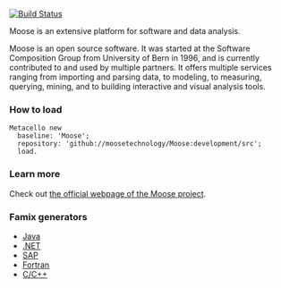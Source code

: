[![Build Status](https://travis-ci.org/moosetechnology/Moose.svg?branch=development)](https://travis-ci.org/moosetechnology/Moose)
 
Moose is an extensive platform for software and data analysis.

Moose is an open source software. It was started at the Software Composition Group from University of Bern in 1996, and is currently contributed to and used by multiple partners. It offers multiple services ranging from importing and parsing data, to modeling, to measuring, querying, mining, and to building interactive and visual analysis tools.

### How to load
```
Metacello new
  baseline: 'Moose';
  repository: 'github://moosetechnology/Moose:development/src';
  load.
```

### Learn more
Check out [the official webpage of the Moose project](http://moosetechnology.org). 

### Famix generators
- [Java](https://github.com/girba/jdt2famix) 
- [.NET](http://www.sharpmetrics.net/index.php/famix-generator)
- [SAP](https://github.com/RainerWinkler/Moose-FAMIX-SAP-Extractor)
- [Fortran](https://github.com/NicolasAnquetil/VerveineF.git)
- [C/C++](https://github.com/Synectique/VerveineC-Cpp.git)

